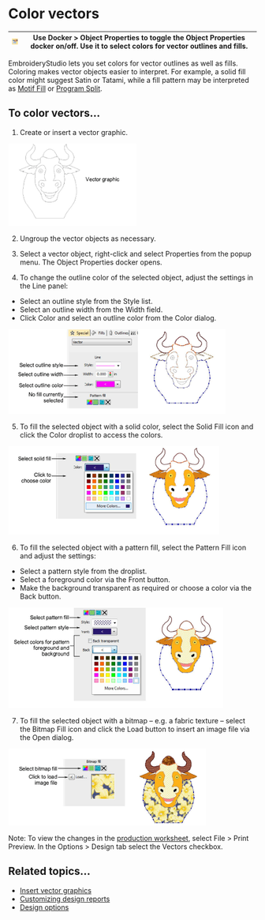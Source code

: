 # Color vectors

| ![ObjectProperties.png](assets/ObjectProperties.png) | Use Docker > Object Properties to toggle the Object Properties docker on/off. Use it to select colors for vector outlines and fills. |
| ---------------------------------------------------- | ------------------------------------------------------------------------------------------------------------------------------------ |

EmbroideryStudio lets you set colors for vector outlines as well as fills. Coloring makes vector objects easier to interpret. For example, a solid fill color might suggest Satin or Tatami, while a fill pattern may be interpreted as [Motif Fill](../../glossary/glossary) or [Program Split](../../glossary/glossary).

## To color vectors...

1. Create or insert a vector graphic.

![VectorObjectsColoring.png](assets/VectorObjectsColoring.png)

2. Ungroup the vector objects as necessary.

3. Select a vector object, right-click and select Properties from the popup menu. The Object Properties docker opens.

4. To change the outline color of the selected object, adjust the settings in the Line panel:

- Select an outline style from the Style list.
- Select an outline width from the Width field.
- Click Color and select an outline color from the Color dialog.

![VectorObjectsColoringOutlines.png](assets/VectorObjectsColoringOutlines.png)

5. To fill the selected object with a solid color, select the Solid Fill icon and click the Color droplist to access the colors.

![VectorObjectsColoringSolidFill.png](assets/VectorObjectsColoringSolidFill.png)

6. To fill the selected object with a pattern fill, select the Pattern Fill icon and adjust the settings:

- Select a pattern style from the droplist.
- Select a foreground color via the Front button.
- Make the background transparent as required or choose a color via the Back button.

![VectorObjectsColoringPatternFill.png](assets/VectorObjectsColoringPatternFill.png)

7. To fill the selected object with a bitmap – e.g. a fabric texture – select the Bitmap Fill icon and click the Load button to insert an image file via the Open dialog.

![VectorObjectsColoringBitmapFill.png](assets/VectorObjectsColoringBitmapFill.png)

Note: To view the changes in the [production worksheet](../../glossary/glossary), select File > Print Preview. In the Options > Design tab select the Vectors checkbox.

## Related topics...

- [Insert vector graphics](Insert_vector_graphics)
- [Customizing design reports](../../Production/reports/Customizing_design_reports)
- [Design options](../../Production/reports/Design_options)
